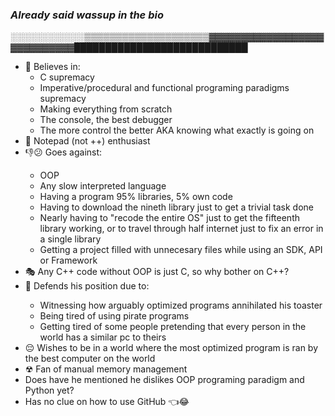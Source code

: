 <h3><i>Already said wassup in the bio</i></h3>

░░░░░░░░░░░░▒▒▒▒▒▒▒▒▒▒▒▒▒▒▒▒▒▒▒▒▓▓▓▓▓▓▓▓▓▓▓▓▓▓▓▓▓▓▓▓▓▓▓▓▓▓▓▓████████████████████████████

<ul>
  <li>🙏 Believes in: 
  <ul>
    <li>C supremacy </li>
    <li>Imperative/procedural and functional programing paradigms supremacy</li>
    <li>Making everything from scratch</li>
    <li>The console, the best debugger</li>
    <li>The more control the better AKA knowing what exactly is going on</li>
  </ul>
  </li>
  <li>📝 Notepad (not ++) enthusiast</li>
  <li>👎😕 Goes against:</li>
  <ul>
    <li>OOP</li>
    <li>Any slow interpreted language</li>
    <li>Having a program 95% libraries, 5% own code</li>
    <li>Having to download the nineth library just to get a trivial task done</li>
    <li>Nearly having to "recode the entire OS" just to get the fifteenth library working, or to travel through half internet just to fix an error in a single library</li>
    <li>Getting a project filled with unnecesary files while using an SDK, API or Framework </li>
  </ul>
  <li>🎭 Any C++ code without OOP is just C, so why bother on C++?</li>
  <li>🤘 Defends his position due to:</li>
  <ul>
    <li>Witnessing how arguably optimized programs annihilated his toaster</li>
    <li>Being tired of using pirate programs</li>
    <li>Getting tired of some people pretending that every person in the world has a similar pc to theirs</li>
  </ul>
  <li>😔 Wishes to be in a world where the most optimized program is ran by the best computer on the world</li>
  <li>☢ Fan of manual memory management</<li>
  <li>Does have he mentioned he dislikes OOP programing paradigm and Python yet?</li>
  <li>Has no clue on how to use GitHub 👈😂</li>
</ul>
